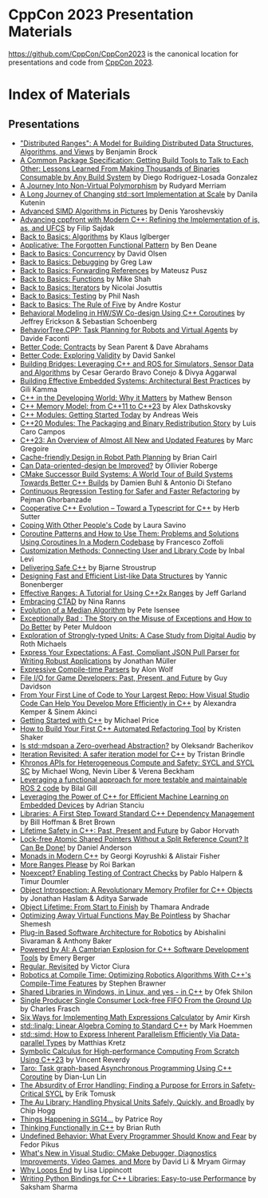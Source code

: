 CppCon 2023 Presentation Materials
==================================

https://github.com/CppCon/CppCon2023 is the canonical location for presentations
and code from [CppCon 2023](http://cppcon.org).

# Index of Materials

## Presentations

- ["Distributed Ranges": A Model for Building Distributed Data Structures, Algorithms, and Views](/Presentations/Distributed_Ranges_CppCon23.pdf) by Benjamin Brock
- [A Common Package Specification: Getting Build Tools to Talk to Each Other: Lessons Learned From Making Thousands of Binaries Consumable by Any Build System](/Presentations/a_common_package_specification.pdf) by Diego Rodriguez-Losada Gonzalez
- [A Journey Into Non-Virtual Polymorphism](/Presentations/A_Journey_into_Non_Virtual_Polymorphism_Rud_Merriam.pdf) by Rudyard Merriam
- [A Long Journey of Changing std::sort Implementation at Scale](/Presentations/a_long_journey_of_changing_stdsort_implementation_at_scale.pdf) by Danila Kutenin
- [Advanced SIMD Algorithms in Pictures](/Presentations/Advanced_SIMD_algorithms_in_practice.pdf) by Denis Yaroshevskiy
- [Advancing cppfront with Modern C++: Refining the Implementation of is, as, and UFCS](/Presentations/Advancing_cppfront_with_Modern_Cpp.pdf) by Filip Sajdak
- [Back to Basics: Algorithms](/Presentations/B2B_Algorithms.pdf) by Klaus Iglberger
- [Applicative: The Forgotten Functional Pattern](/Presentations/Applicative-CppCon.pdf) by Ben Deane
- [Back to Basics: Concurrency](/Presentations/B2B-Concurrency.pdf) by David Olsen
- [Back to Basics: Debugging](/Presentations/Lifetime_Safety_in_Cpp.pdf) by Greg Law
- [Back to Basics: Forwarding References](/Presentations/B2B_Forwarding_References.pdf) by Mateusz Pusz
- [Back to Basics: Functions](/Presentations/Back_to_Basics_Functions_cppcon_2023.pdf) by Mike Shah
- [Back to Basics: Iterators](/Presentations/B2B_Iterators.pdf) by Nicolai Josuttis
- [Back to Basics: Testing](/Presentations/back_to_basics_testing.pdf) by Phil Nash
- [Back to Basics: The Rule of Five](/Presentations/B2B_Rule_of_Five.pdf) by Andre Kostur
- [Behavioral Modeling in HW/SW Co-design Using C++ Coroutines](/Presentations/Behavioral_Modeling_in_HWSW_Co-design_Using_Cpp_Coroutines.pdf) by Jeffrey Erickson & Sebastian Schoenberg
- [BehaviorTree.CPP: Task Planning for Robots and Virtual Agents](/Presentations/BehaviorTree.CPP_CPPCon.pdf) by Davide Faconti
- [Better Code: Contracts](/Presentations/better_code_contracts.pdf) by Sean Parent & Dave Abrahams
- [Better Code: Exploring Validity](/Presentations/better_code_validity.pdf) by David Sankel
- [Building Bridges: Leveraging C++ and ROS for Simulators, Sensor Data and Algorithms](/Presentations/Building_Bridges_CppCon_2023.pdf) by Cesar Gerardo Bravo Conejo & Divya Aggarwal
- [Building Effective Embedded Systems: Architectural Best Practices](/Presentations/Building_Effective_Embedded_Systems.pdf) by Gili Kamma
- [C++ in the Developing World: Why it Matters](/Presentations/Cpp_in_the_Developing_World_Why_it_Matters.pdf) by Mathew Benson
- [C++ Memory Model: from C++11 to C++23](/Presentations/Cpp_Memory_Model.pdf) by Alex Dathskovsky
- [C++ Modules: Getting Started Today](/Presentations/cpp_modules_getting_started_today.pdf) by Andreas Weis
- [C++20 Modules: The Packaging and Binary Redistribution Story](/Presentations/Cpp_Modules__the_packaging_story_Luis_Caro_Campos.pdf) by Luis Caro Campos
- [C++23: An Overview of Almost All New and Updated Features](/Presentations/CppCon_-_C23_An_Overview_of_Almost_All_New_and_Updated_Features.pptx) by Marc Gregoire
- [Cache-friendly Design in Robot Path Planning](/Presentations/Cache_friendly_design_in_robot_path_planning.pdf) by Brian Cairl
- [Can Data-oriented-design be Improved?](/Presentations/can_data_oriented_design_be_improved.pdf) by Ollivier Roberge
- [CMake Successor Build Systems: A World Tour of Build Systems Towards Better C++ Builds](/Presentations/CMake_Successor_Build_Systems.pdf) by Damien Buhl & Antonio Di Stefano
- [Continuous Regression Testing for Safer and Faster Refactoring](/Presentations/Continuous_regression_testing_for_safer_and_faster_refactoring.pdf) by Pejman Ghorbanzade
- [Cooperative C++ Evolution – Toward a Typescript for C++](/Presentations/Cooperative_cpp_evolution_CppCon_2023_-_Sutter.pdf) by Herb Sutter
- [Coping With Other People's Code](/Presentations/Coping_with_Other_Peoples_Code-Savino-CppCon_2023.pdf) by Laura Savino
- [Coroutine Patterns and How to Use Them: Problems and Solutions Using Coroutines In a Modern Codebase](/Presentations/coroutine_patterns.pdf) by Francesco Zoffoli
- [Customization Methods: Connecting User and Library Code](/Presentations/CustomizationPointsConnectingUserAndLibraryCode_CppCon_2023.pdf) by Inbal Levi
- [Delivering Safe C++](/Presentations/Plenary_Delivering_Safe_Cpp.pdf) by Bjarne Stroustrup
- [Designing Fast and Efficient List-like Data Structures](/Presentations/Designing_Fast_and_Efficient_List_like_Data_Structures.pdf) by Yannic Bonenberger
- [Effective Ranges: A Tutorial for Using C++2x Ranges](/Presentations/effective_ranges_cppcon2023.pdf) by Jeff Garland
- [Embracing CTAD](/Presentations/Embracing_CTAD_CppCon_2023.pdf) by Nina Ranns
- [Evolution of a Median Algorithm](/Presentations/evolution_of_a_median_algorithm_cppcon2023.pdf) by Pete Isensee
- [Exceptionally Bad : The Story on the Misuse of Exceptions and How to Do Better](/Presentations/exceptionally_bad.pdf) by Peter Muldoon
- [Exploration of Strongly-typed Units: A Case Study from Digital Audio](/Presentations/Exploration_of_Strongly-typed_Units_v4_Roth_Michaels_CppCon_2023.pdf) by Roth Michaels
- [Express Your Expectations: A Fast, Compliant JSON Pull Parser for Writing Robust Applications](/Presentations/Express_your_expectations.pdf) by Jonathan Müller
- [Expressive Compile-time Parsers](/Presentations/Expressive_Compile-time_Parsers_-_Alon_Wolf.pdf) by Alon Wolf
- [File I/O for Game Developers: Past, Present, and Future](/Presentations/File_IO_for_game_developers_Past_present_and_future.pdf) by Guy Davidson
- [From Your First Line of Code to Your Largest Repo: How Visual Studio Code Can Help You Develop More Efficiently in C++](/Presentations/VS_Code_CppCon_2023.pdf) by Alexandra Kemper & Sinem Akinci
- [Getting Started with C++](/Presentations/B2B_Getting_Started_with_Cpp.pdf) by Michael Price
- [How to Build Your First C++ Automated Refactoring Tool](/Presentations/How_to_build_your_first_cpp_automated_refactoring_tool_CppCon_2023.pdf) by Kristen Shaker
- [Is std::mdspan a Zero-overhead Abstraction?](/Presentations/Is_std__mdspan_a_Zero-overhead_Abstraction.pdf) by Oleksandr Bacherikov
- [Iteration Revisited: A safer iteration model for C++](/Presentations/iteration_revisited_cppcon.pdf) by Tristan Brindle
- [Khronos APIs for Heterogeneous Compute and Safety: SYCL and SYCL SC](/Presentations/Khronos_APIs_for_Heterogeneous_Compute_and_Safety_SYCL_and_SYCL_SC.pdf) by Michael Wong, Nevin  Liber & Verena Beckham
- [Leveraging a functional approach for more testable and maintainable ROS 2 code](/Presentations/Leveraging_a_functional_approach_for_more_testable_and_maintainable_ros2_code.pdf) by Bilal Gill
- [Leveraging the Power of C++ for Efficient Machine Learning on Embedded Devices](/Presentations/Leveraging_the_Power_of_Cpp_for_Efficient_Machine_Learning_on_Embedded_Devices.pdf) by Adrian Stanciu
- [Libraries: A First Step Toward Standard C++ Dependency Management](/Presentations/Libraries__A_First_Step_Toward_Standard_Cpp_Dependency_Management_CppCon_2023.pdf) by Bill Hoffman & Bret Brown
- [Lifetime Safety in C++: Past, Present and Future](/Presentations/B2B_Debugging_CppCon_2023.pdf) by Gabor Horvath
- [Lock-free Atomic Shared Pointers Without a Split Reference Count? It Can Be Done!](/Presentations/lock_free_atomic_shared_ptr_cppcon2023.pptx) by Daniel Anderson
- [Monads in Modern C++](/Presentations/Monads_in_Modern_Cpp_CppCon_2023.pdf) by Georgi Koyrushki & Alistair Fisher
- [More Ranges Please](/Presentations/More_Ranges_Please.pdf) by Roi Barkan
- [Noexcept? Enabling Testing of Contract Checks](/Presentations/Noexcept_Enabling_Testing_of_Contract_Checks_-_Pablo_Halpern__Timur_Doumler_-_CppCon_2023.pdf) by Pablo Halpern & Timur Doumler
- [Object Introspection: A Revolutionary Memory Profiler for C++ Objects](/Presentations/object_introspection_cppcon.pdf) by Jonathan Haslam & Aditya Sarwade
- [Object Lifetime: From Start to Finish](/Presentations/Object_Lifetime.pdf) by Thamara Andrade
- [Optimizing Away Virtual Functions May Be Pointless](/Presentations/Optimizing_Away_Virtual_Functions_may_be_Pointless_CppCon_2023.pdf) by Shachar Shemesh
- [Plug-in Based Software Architecture for Robotics](/Presentations/Plugin_Architecture_for_robotics.pdf) by Abishalini Sivaraman & Anthony Baker
- [Powered by AI: A Cambrian Explosion for C++ Software Development Tools](/Presentations/Powered_by_AI_-_CppCon_2023_-_Emery_Berger.pdf) by Emery Berger
- [Regular, Revisited](/Presentations/Regular_Revisited_Victor_Ciura_CppCon_2023.pdf) by Victor Ciura
- [Robotics at Compile Time: Optimizing Robotics Algorithms With C++'s Compile-Time Features](/Presentations/Robotics_At_Compile-Time_cppcon_2023_slides.pdf) by Stephen Brawner
- [Shared Libraries in Windows, in Linux, and yes - in C++](/Presentations/Shared_Librariess_CppCon_2023.pdf) by Ofek Shilon
- [Single Producer Single Consumer Lock-free FIFO From the Ground Up](/Presentations/SPSC_Lock-free_Wait-Free_Fifo_from_the_Ground_Up_CppCon_2023.pdf) by Charles Frasch
- [Six Ways for Implementing Math Expressions Calculator](/Presentations/6_ways_for_implementing_math_expression_calculator_-_CppCon_2023.pdf) by Amir Kirsh
- [std::linalg: Linear Algebra Coming to Standard C++](/Presentations/stdlinalg_linear_algebra_coming_to_standard_cpp.pdf) by Mark Hoemmen
- [std::simd: How to Express Inherent Parallelism Efficiently Via Data-parallel Types](/Presentations/stdsimd_how_to_express_inherent_parallelism_efficiently_via_data_parallel_types.pdf) by Matthias Kretz
- [Symbolic Calculus for High-performance Computing From Scratch Using C++23](/Presentations/Symbolic_Calculus_for_High_Performance_Computing_from_Scratch_using_Cpp23_CppCon_2023_Vincent_Reverdy.pdf) by Vincent Reverdy
- [Taro: Task graph-based Asynchronous Programming Using C++ Coroutine](/Presentations/taro_cppcon_2023.pdf) by Dian-Lun Lin
- [The Absurdity of Error Handling: Finding a Purpose for Errors in Safety-Critical SYCL](/Presentations/Absurdity_of_Error_Handling.pdf) by Erik Tomusk
- [The Au Library: Handling Physical Units Safely, Quickly, and Broadly](/Presentations/The_Au_library.pdf) by Chip Hogg
- [Things Happening in SG14…](/Presentations/Things_happening_in_SG14) by Patrice Roy
- [Thinking Functionally in C++](/Presentations/thinking_functionality_in_cpp.pdf) by Brian Ruth
- [Undefined Behavior: What Every Programmer Should Know and Fear](/Presentations/undefined_behavior.pdf) by Fedor Pikus
- [What's New in Visual Studio: CMake Debugger, Diagnostics Improvements, Video Games, and More](/Presentations/Whats_New_in_Visual_Studio_2022_-_CppCon2023.pdf) by David Li & Mryam Girmay
- [Why Loops End](/Presentations/Why_Loops_End_Lisa_Lipincott.pdf) by Lisa Lippincott
- [Writing Python Bindings for C++ Libraries: Easy-to-use Performance](/Presentations/Writing_Python_Bindings_for_Cpp_Libraries_CppCon.pdf) by Saksham Sharma
